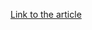 [Link to the article](https://www.securityweek.com/interpol-clamps-down-on-cybercrime-and-arrests-over-1000-suspects-in-africa/)
